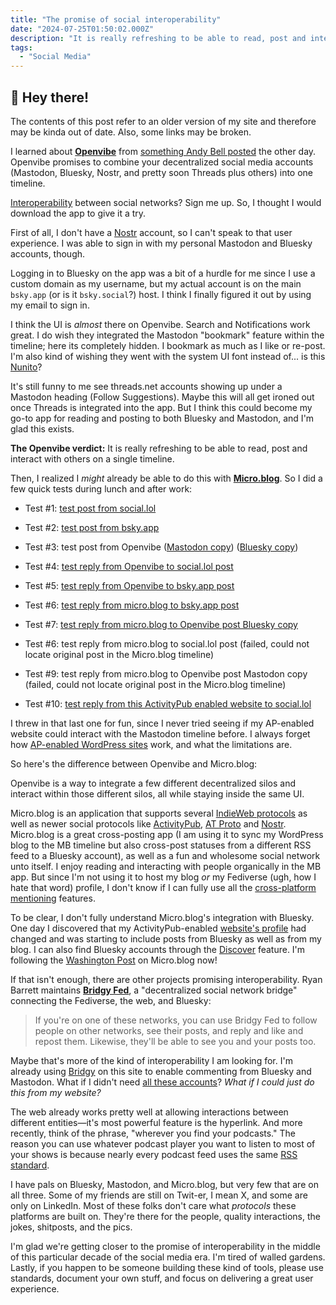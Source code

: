```yaml
---
title: "The promise of social interoperability"
date: "2024-07-25T01:50:02.000Z"
description: "It is really refreshing to be able to read, post and interact with others on a single timeline. "
tags: 
  - "Social Media"
---
```


<div class="heads-up">
<h2>👋 Hey there!</h2>
<p>The contents of this post refer to an older version of my site and therefore may be kinda out of date. Also, some links may be broken.</p>
</div>

I learned about [**Openvibe**](https://openvibe.social/) from [something Andy Bell posted](https://bsky.app/profile/bell.bz/post/3kxwv4kjbev2g) the other day. Openvibe promises to combine your decentralized social media accounts (Mastodon, Bluesky, Nostr, and pretty soon Threads plus others) into one timeline.

[Interoperability](https://en.wikipedia.org/wiki/Interoperability) between social networks? Sign me up. So, I thought I would download the app to give it a try.

First of all, I don't have a [Nostr](https://nostr.com/) account, so I can't speak to that user experience. I was able to sign in with my personal Mastodon and Bluesky accounts, though.

Logging in to Bluesky on the app was a bit of a hurdle for me since I use a custom domain as my username, but my actual account is on the main `bsky.app` (or is it `bsky.social`?) host. I think I finally figured it out by using my email to sign in.

I think the UI is _almost_ there on Openvibe. Search and Notifications work great. I do wish they integrated the Mastodon "bookmark" feature within the timeline; here its completely hidden. I bookmark as much as I like or re-post. I'm also kind of wishing they went with the system UI font instead of... is this [Nunito](https://fonts.google.com/specimen/Nunito)?

It's still funny to me see threads.net accounts showing up under a Mastodon heading (Follow Suggestions). Maybe this will all get ironed out once Threads is integrated into the app. But I think this could become my go-to app for reading and posting to both Bluesky and Mastodon, and I'm glad this exists.

**The Openvibe verdict:** It is really refreshing to be able to read, post and interact with others on a single timeline.

Then, I realized I _might_ already be able to do this with [**Micro.blog**](https://micro.blog/). So I did a few quick tests during lunch and after work:

- Test #1: [test post from social.lol](https://social.lol/@nsmsn/112842476726727818)

- Test #2: [test post from bsky.app](https://bsky.app/profile/nicksimson.com/post/3ky264cxhn62z)

- Test #3: test post from Openvibe ([Mastodon copy](https://social.lol/@nsmsn/112842482519453848)) ([Bluesky copy](https://bsky.app/profile/nicksimson.com/post/3ky265zsqls2t))

- Test #4: [test reply from Openvibe to social.lol post](https://social.lol/@nsmsn/112842486175919141)

- Test #5: [test reply from Openvibe to bsky.app post](https://bsky.app/profile/nicksimson.com/post/3ky26aveamh2d)

- Test #6: [test reply from micro.blog to bsky.app post](https://micro.blog/nsmsn/42166312)

- Test #7: [test reply from micro.blog to Openvibe post Bluesky copy](https://micro.blog/nsmsn/42177967)

- Test #6: test reply from micro.blog to social.lol post (failed, could not locate original post in the Micro.blog timeline)

- Test #9: test reply from micro.blog to Openvibe post Mastodon copy (failed, could not locate original post in the Micro.blog timeline)

- Test #10: [test reply from this ActivityPub enabled website to social.lol](https://nicksimson.com/notes/e7eba82921/)

I threw in that last one for fun, since I never tried seeing if my AP-enabled website could interact with the Mastodon timeline before. I always forget how [AP-enabled WordPress sites](https://wordpress.org/plugins/activitypub/) work, and what the limitations are.

So here's the difference between Openvibe and Micro.blog:

Openvibe is a way to integrate a few different decentralized silos and interact within those different silos, all while staying inside the same UI.

Micro.blog is an application that supports several [IndieWeb protocols](https://micro.blog/about/indieweb) as well as newer social protocols like [ActivityPub](https://en.wikipedia.org/wiki/ActivityPub), [AT Proto](https://atproto.com/guides/overview) and [Nostr](https://en.wikipedia.org/wiki/Nostr). Micro.blog is a great cross-posting app (I am using it to sync my WordPress blog to the MB timeline but also cross-post statuses from a different RSS feed to a Bluesky account), as well as a fun and wholesome social network unto itself. I enjoy reading and interacting with people organically in the MB app. But since I'm not using it to host my blog _or_ my Fediverse (ugh, how I hate that word) profile, I don't know if I can fully use all the [cross-platform mentioning](https://help.micro.blog/t/bluesky-cross-posting-and-mentions/1702/2) features.

To be clear, I don't fully understand Micro.blog's integration with Bluesky. One day I discovered that my ActivityPub-enabled [website's profile](https://micro.blog/nicksimson.com) had changed and was starting to include posts from Bluesky as well as from my blog. I can also find Bluesky accounts through the [Discover](https://micro.blog/discover#) feature. I'm following the [Washington Post](https://micro.blog/washingtonpost.com) on Micro.blog now!

If that isn't enough, there are other projects promising interoperability. Ryan Barrett maintains [**Bridgy Fed**](https://fed.brid.gy/docs), a "decentralized social network bridge" connecting the Fediverse, the web, and Bluesky:

> If you're on one of these networks, you can use Bridgy Fed to follow people on other networks, see their posts, and reply and like and repost them. Likewise, they'll be able to see you and your posts too.

Maybe that's more of the kind of interoperability I am looking for. I'm already using [Bridgy](https://brid.gy/) on this site to enable commenting from Bluesky and Mastodon. What if I didn't need [all these accounts](https://nicksimson.com/links/)? _What if I could just do this from my website?_

The web already works pretty well at allowing interactions between different entities—it's most powerful feature is the hyperlink. And more recently, think of the phrase, "wherever you find your podcasts." The reason you can use whatever podcast player you want to listen to most of your shows is because nearly every podcast feed uses the same [RSS standard](https://en.wikipedia.org/wiki/RSS).

I have pals on Bluesky, Mastodon, and Micro.blog, but very few that are on all three. Some of my friends are still on Twit-er, I mean X, and some are only on LinkedIn. Most of these folks don't care what _protocols_ these platforms are built on. They're there for the people, quality interactions, the jokes, shitposts, and the pics.

I'm glad we're getting closer to the promise of interoperability in the middle of this particular decade of the social media era. I'm tired of walled gardens. Lastly, if you happen to be someone building these kind of tools, please use standards, document your own stuff, and focus on delivering a great user experience.
